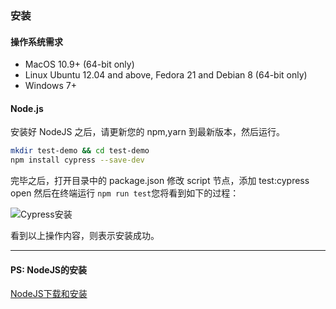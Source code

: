 ### 安装

#### 操作系统需求
- MacOS 10.9+ (64-bit only)
- Linux Ubuntu 12.04 and above, Fedora 21 and Debian 8 (64-bit only)
- Windows 7+
#### Node.js 
安装好 NodeJS 之后，请更新您的 npm,yarn 到最新版本，然后运行。

```bash
mkdir test-demo && cd test-demo
npm install cypress --save-dev
```
完毕之后，打开目录中的 package.json 修改 script 节点，添加 test:cypress open 然后在终端运行
```npm run test```您将看到如下的过程：

<img :src="$withBase('/imgs/install.gif')" alt="Cypress安装">

看到以上操作内容，则表示安装成功。

------
#### PS: NodeJS的安装
[NodeJS下载和安装](https://nodejs.org/en/)